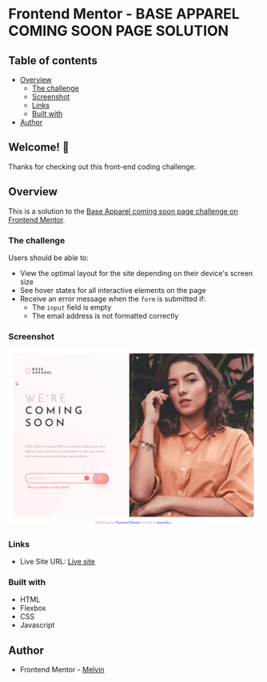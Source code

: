 # Frontend Mentor - BASE APPAREL COMING SOON PAGE SOLUTION

## Table of contents

-  [Overview](#overview)
   -  [The challenge](#the-challenge)
   -  [Screenshot](#screenshot)
   -  [Links](#links)
   -  [Built with](#built-with)
-  [Author](#author)

## Welcome! 👋

Thanks for checking out this front-end coding challenge.

## Overview

This is a solution to the [Base Apparel coming soon page challenge on Frontend Mentor](https://www.frontendmentor.io/challenges/base-apparel-coming-soon-page-5d46b47f8db8a7063f9331a0).

### The challenge

Users should be able to:

-  View the optimal layout for the site depending on their device's screen size
-  See hover states for all interactive elements on the page
-  Receive an error message when the `form` is submitted if:
   -  The `input` field is empty
   -  The email address is not formatted correctly

### Screenshot

![Base Apparel coming soon page solution](./design/desktop-design.png)

### Links

-  Live Site URL: [Live site](https://boymelvs.github.io/BASE-APPAREL-COMING-SOON/)

### Built with

-  HTML
-  Flexbox
-  CSS
-  Javascript

## Author

-  Frontend Mentor - [Melvin](https://www.frontendmentor.io/profile/boymelvs)
